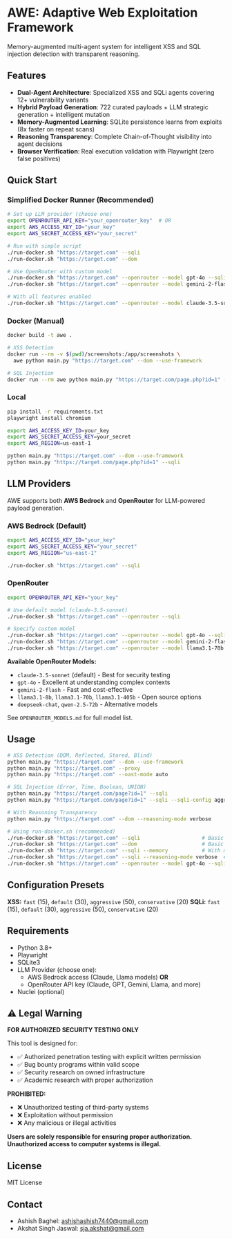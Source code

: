 # AWE: Adaptive Web Exploitation Framework

Memory-augmented multi-agent system for intelligent XSS and SQL injection detection with transparent reasoning.

## Features

- **Dual-Agent Architecture**: Specialized XSS and SQLi agents covering 12+ vulnerability variants
- **Hybrid Payload Generation**: 722 curated payloads + LLM strategic generation + intelligent mutation
- **Memory-Augmented Learning**: SQLite persistence learns from exploits (8x faster on repeat scans)
- **Reasoning Transparency**: Complete Chain-of-Thought visibility into agent decisions
- **Browser Verification**: Real execution validation with Playwright (zero false positives)

## Quick Start

### Simplified Docker Runner (Recommended)

```bash
# Set up LLM provider (choose one)
export OPENROUTER_API_KEY="your_openrouter_key"  # OR
export AWS_ACCESS_KEY_ID="your_key"
export AWS_SECRET_ACCESS_KEY="your_secret"

# Run with simple script
./run-docker.sh "https://target.com" --sqli
./run-docker.sh "https://target.com" --dom

# Use OpenRouter with custom model
./run-docker.sh "https://target.com" --openrouter --model gpt-4o --sqli
./run-docker.sh "https://target.com" --openrouter --model gemini-2-flash --dom

# With all features enabled
./run-docker.sh "https://target.com" --openrouter --model claude-3.5-sonnet --sqli --memory --reasoning-mode verbose
```

### Docker (Manual)

```bash
docker build -t awe .

# XSS Detection
docker run --rm -v $(pwd)/screenshots:/app/screenshots \
  awe python main.py "https://target.com" --dom --use-framework

# SQL Injection
docker run --rm awe python main.py "https://target.com/page.php?id=1" --sqli
```

### Local

```bash
pip install -r requirements.txt
playwright install chromium

export AWS_ACCESS_KEY_ID=your_key
export AWS_SECRET_ACCESS_KEY=your_secret
export AWS_REGION=us-east-1

python main.py "https://target.com" --dom --use-framework
python main.py "https://target.com/page.php?id=1" --sqli
```

## LLM Providers

AWE supports both **AWS Bedrock** and **OpenRouter** for LLM-powered payload generation.

### AWS Bedrock (Default)
```bash
export AWS_ACCESS_KEY_ID="your_key"
export AWS_SECRET_ACCESS_KEY="your_secret"
export AWS_REGION="us-east-1"

./run-docker.sh "https://target.com" --sqli
```

### OpenRouter
```bash
export OPENROUTER_API_KEY="your_key"

# Use default model (claude-3.5-sonnet)
./run-docker.sh "https://target.com" --openrouter --sqli

# Specify custom model
./run-docker.sh "https://target.com" --openrouter --model gpt-4o --sqli
./run-docker.sh "https://target.com" --openrouter --model gemini-2-flash --dom
./run-docker.sh "https://target.com" --openrouter --model llama3.1-70b --sqli
```

**Available OpenRouter Models:**
- `claude-3.5-sonnet` (default) - Best for security testing
- `gpt-4o` - Excellent at understanding complex contexts
- `gemini-2-flash` - Fast and cost-effective
- `llama3.1-8b`, `llama3.1-70b`, `llama3.1-405b` - Open source options
- `deepseek-chat`, `qwen-2.5-72b` - Alternative models

See `OPENROUTER_MODELS.md` for full model list.

## Usage

```bash
# XSS Detection (DOM, Reflected, Stored, Blind)
python main.py "https://target.com" --dom --use-framework
python main.py "https://target.com" --proxy
python main.py "https://target.com" --oast-mode auto

# SQL Injection (Error, Time, Boolean, UNION)
python main.py "https://target.com/page?id=1" --sqli
python main.py "https://target.com/page?id=1" --sqli --sqli-config aggressive

# With Reasoning Transparency
python main.py "https://target.com" --dom --reasoning-mode verbose

# Using run-docker.sh (recommended)
./run-docker.sh "https://target.com" --sqli                    # Basic SQLi scan
./run-docker.sh "https://target.com" --dom                     # Basic XSS scan
./run-docker.sh "https://target.com" --sqli --memory           # With memory enabled
./run-docker.sh "https://target.com" --sqli --reasoning-mode verbose  # With reasoning
./run-docker.sh "https://target.com" --openrouter --model gpt-4o --sqli  # OpenRouter with custom model
```

## Configuration Presets

**XSS:** `fast` (15), `default` (30), `aggressive` (50), `conservative` (20)
**SQLi:** `fast` (15), `default` (30), `aggressive` (50), `conservative` (20)

## Requirements

- Python 3.8+
- Playwright
- SQLite3
- LLM Provider (choose one):
  - AWS Bedrock access (Claude, Llama models) **OR**
  - OpenRouter API key (Claude, GPT, Gemini, Llama, and more)
- Nuclei (optional)

## ⚠️ Legal Warning

**FOR AUTHORIZED SECURITY TESTING ONLY**

This tool is designed for:
- ✅ Authorized penetration testing with explicit written permission
- ✅ Bug bounty programs within valid scope
- ✅ Security research on owned infrastructure
- ✅ Academic research with proper authorization

**PROHIBITED:**
- ❌ Unauthorized testing of third-party systems
- ❌ Exploitation without permission
- ❌ Any malicious or illegal activities

**Users are solely responsible for ensuring proper authorization. Unauthorized access to computer systems is illegal.**

## License

MIT License

## Contact

- Ashish Baghel: ashishashish7440@gmail.com
- Akshat Singh Jaswal: sja.akshat@gmail.com

